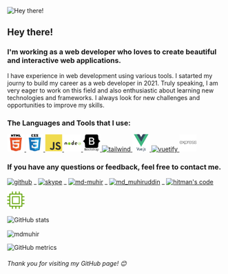 ![Hey there!](https://pbs.twimg.com/profile_banners/1553609650385272832/1698345109/1500x500)

## Hey there! 
<h3>I'm working as a web developer who loves to create beautiful and interactive web applications.</h3> 

I have experience in web development using various tools. I satarted my journy to build my career as a web developer in 2021. Truly speaking, I am very eager to work on this field and also enthusiastic about learning new technologies and frameworks. I always look for new challenges and opportunities to improve my skills.

<h3 align="left">The Languages and Tools that I use:</h3>
<p align="left"> 
  <a href="https://www.w3.org/html/" target="_blank" rel="noreferrer"> <img src="https://raw.githubusercontent.com/devicons/devicon/master/icons/html5/html5-original-wordmark.svg" alt="html5" width="40" height="40"/> </a>   
  <a href="https://www.w3schools.com/css/" target="_blank" rel="noreferrer"> <img src="https://raw.githubusercontent.com/devicons/devicon/master/icons/css3/css3-original-wordmark.svg" alt="css3" width="40" height="40"/> </a>   
  <a href="https://developer.mozilla.org/en-US/docs/Web/JavaScript" target="_blank" rel="noreferrer"> <img src="https://raw.githubusercontent.com/devicons/devicon/master/icons/javascript/javascript-original.svg" alt="javascript" width="40" height="40"/> </a>   
  <a href="https://nodejs.org" target="_blank" rel="noreferrer"> <img src="https://raw.githubusercontent.com/devicons/devicon/master/icons/nodejs/nodejs-original-wordmark.svg" alt="nodejs" width="40" height="40"/> </a>   
  <a href="https://getbootstrap.com" target="_blank" rel="noreferrer"> <img src="https://raw.githubusercontent.com/devicons/devicon/master/icons/bootstrap/bootstrap-plain-wordmark.svg" alt="bootstrap" width="40" height="40"/> </a>   
  <a href="https://tailwindcss.com/" target="_blank" rel="noreferrer"> <img src="https://www.vectorlogo.zone/logos/tailwindcss/tailwindcss-icon.svg" alt="tailwind" width="40" height="40"/> </a>   
  <a href="https://vuejs.org/" target="_blank" rel="noreferrer"> <img src="https://raw.githubusercontent.com/devicons/devicon/master/icons/vuejs/vuejs-original-wordmark.svg" alt="vuejs" width="40" height="40"/> </a>   
  <a href="https://vuetifyjs.com/en/" target="_blank" rel="noreferrer"> <img src="https://bestofjs.org/logos/vuetify.svg" alt="vuetify" width="40" height="40"/> </a>
  <a href="https://expressjs.com" target="_blank" rel="noreferrer"> <img src="https://raw.githubusercontent.com/devicons/devicon/master/icons/express/express-original-wordmark.svg" alt="express" width="40" height="40"/> </a>   
 </p>


### If you have any questions or feedback, feel free to contact me.
[<img src='https://cdn.jsdelivr.net/npm/simple-icons@3.0.1/icons/github.svg' alt='github' height='40'>](https://github.com/MDMUHIR)  _ [<img src='https://cdn.jsdelivr.net/npm/simple-icons@3.0.1/icons/skype.svg' alt='skype' height='40'>](https://join.skype.com/invite/um45L2MIzxQP) 
 _ <a href="https://linkedin.com/in/md-muhir" target="blank"><img align="top" src="https://raw.githubusercontent.com/rahuldkjain/github-profile-readme-generator/master/src/images/icons/Social/linked-in-alt.svg" alt="md-muhir" height="30" width="40" /></a> 
 _ <a href="https://twitter.com/md_muhiruddin" target="blank"><img align="top" src="https://raw.githubusercontent.com/rahuldkjain/github-profile-readme-generator/master/src/images/icons/Social/twitter.svg" alt="md_muhiruddin" height="30" width="40" /></a> 
 _ <a href="https://www.youtube.com/c/hitman's code" target="blank"><img align="top" src="https://raw.githubusercontent.com/rahuldkjain/github-profile-readme-generator/master/src/images/icons/Social/youtube.svg" alt="hitman's code" height="30" width="40" /></a>  


<a href='https://docs.github.com/en/developers'><img src='https://raw.githubusercontent.com/acervenky/animated-github-badges/master/assets/devbadge.gif' width='40' height='40'></a> 

![GitHub stats](https://github-readme-stats.vercel.app/api?username=MDMUHIR&show_icons=true)  

<p><img align="center" src="https://github-readme-stats.vercel.app/api/top-langs?username=mdmuhir&show_icons=true&locale=en&layout=compact" alt="mdmuhir" /></p>

![GitHub metrics](https://metrics.lecoq.io/MDMUHIR)  

###### Thank you for visiting my GitHub page! 😊

